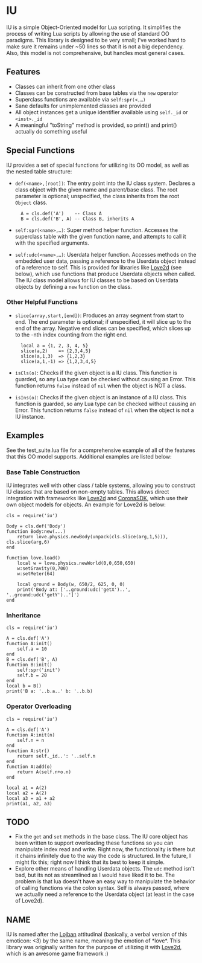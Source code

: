 IU
==

IU is a simple Object-Oriented model for Lua scripting. It simplifies the process of writing Lua scripts by allowing the use of standard OO paradigms. This library is designed to be very small; I've worked hard to make sure it remains under ~50 lines so that it is not a big dependency. Also, this model is not comprehensive, but handles most general cases.

Features
--------
* Classes can inherit from one other class
* Classes can be constructed from base tables via the `new` operator
* Superclass functions are available via `self:spr(<,…)`
* Sane defaults for unimplemented classes are provided
* All object instances get a unique identifier available using `self._id` or `<inst>._id`
* A meaningful "toString" method is provided, so print(<inst>) and print(<class>) actually do something useful

Special Functions
-----------------
IU provides a set of special functions for utilizing its OO model, as well as the
nested table structure:

* `def(<name>,[root])`: The entry point into the IU class system. Declares a class object with the given name and parent/base class. The root parameter is optional; unspecified, the class inherits from the root `Object` class.

        A = cls.def('A')    -- Class A
        B = cls.def('B', A) -- Class B, inherits A

* `self:spr(<name>,…)`: Super method helper function. Accesses the superclass table with the given function name, and attempts to call it with the specified
arguments.
* `self:udc(<name>,…)`: Userdata helper function. Accesses methods on the embedded user data, passing a reference to the Userdata object instead of a reference to
self. This is provided for libraries like [Love2d](http://www.love2d.org) (see below), which use functions
that produce Userdata objects when called. The IU class model allows for
IU classes to be based on Userdata objects by defining a `new` function on the
class.

### Other Helpful Functions
* `slice(array,start,[end])`: Produces an array segment from start to end. The end parameter is optional; if unspecified, it will slice up to the end
of the array. Negative end slices can be specified, which slices up to the
-nth index counting from the right end.

        local a = {1, 2, 3, 4, 5}
        slice(a,2)    => {2,3,4,5}
        slice(a,1,3)  => {1,2,3}
        slice(a,1,-1) => {1,2,3,4,5}

* `isCls(o)`: Checks if the given object is a IU class. This function
is guarded, so any Lua type can be checked without causing an Error. This
function returns `false` instead of `nil` when the object is NOT a class.
* `isIns(o)`: Checks if the given object is an instance of a IU class. This function is guarded, so any Lua type can be checked without causing an Error. This function returns `false` instead of `nil` when the object is not a IU instance.
    
Examples
-------------------
See the test_suite.lua file for a comprehensive example of all of the features that this OO model supports. Additional examples are listed below:

### Base Table Construction
IU integrates well with other class / table systems, allowing you
to construct IU classes that are based on non-empty tables. This allows
direct integration with frameworks like [Love2d](http://www.love2d.org) and [CoronaSDK](http://www.anscamobile.com/corona/), which
use their own object models for objects. An example for Love2d is below:

    cls = require('iu')

    Body = cls.def('Body')
    function Body:new(...)
        return love.physics.newBody(unpack(cls.slice(arg,1,5))), cls.slice(arg,6)
    end
    
    function love.load()
        local w = love.physics.newWorld(0,0,650,650)
        w:setGravity(0,700)
        w:setMeter(64)
    
        local ground = Body(w, 650/2, 625, 0, 0)
        print('Body at: ['..ground:udc('getX')..', '..ground:udc('getY')..']')
    end

### Inheritance

    cls = require('iu')
      
    A = cls.def('A')
    function A:init()
        self.a = 10
    end
    B = cls.def('B', A)
    function B:init()
        self:spr('init')
        self.b = 20
    end
    local b = B()
    print('B a: '..b.a..' b: '..b.b)

### Operator Overloading

    cls = require('iu')
    
    A = cls.def('A')
    function A:init(n)
        self.n = n
    end
    function A:str()
        return self._id..': '..self.n
    end
    function A:add(o)
        return A(self.n+o.n)
    end

    local a1 = A(2)
    local a2 = A(2)
    local a3 = a1 + a2
    print(a1, a2, a3)

TODO
----
* Fix the `get` and `set` methods in the base class. The IU core object has been written to support overloading these functions so you can manipulate index
read and write. Right now, the functionality is there but it chains infinitely
due to the way the code is structured. In the future, I might fix this; right now I think that its best to keep it simple.
* Explore other means of handling Userdata objects. The `udc` method isn't bad, but its not as streamlined as I would have liked it to be. The problem is that
lua doesn't have an easy way to manipulate the behavior of calling functions via the colon syntax. Self is always passed, where we actually need a reference to the Userdata object (at least in the case of Love2d).

NAME
----
IU is named after the [Lojban](http://www.lojban.org) attitudinal (basically, a verbal version of this emoticon: <3) by the same name, meaning the emotion of \*love*. This library was originally written for the purpose of utilizing it with [Love2d](http://www.love2d.org), which is an awesome game framework :)